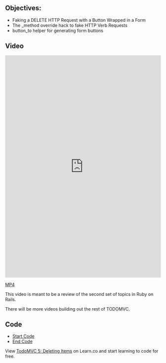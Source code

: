 ## Objectives:

* Faking a DELETE HTTP Request with a Button Wrapped in a Form
* The _method override hack to fake HTTP Verb Requests
* button_to helper for generating form buttons

## Video

<iframe width="100%" height="720" src="https://www.youtube.com/embed/QwtOMp5VD9c?rel=0&amp;showinfo=0" frameborder="0" allowfullscreen></iframe>

[MP4](http://learn-co-videos.s3.amazonaws.com/rails/todomvc-5-delete-item-form-button.mp4)

This video is meant to be a review of the second set of topics in Ruby on Rails.

There will be more videos building out the rest of TODOMVC.

## Code

- [Start Code](https://github.com/aviflombaum/todo-mvc-lv/tree/lecture-4)
- [End Code](https://github.com/aviflombaum/todo-mvc-lv/tree/lecture-5)
<p data-visibility='hidden'>View <a href='https://learn.co/lessons/todomvc-5-deleting-items'>TodoMVC 5: Deleting Items</a> on Learn.co and start learning to code for free.</p>
